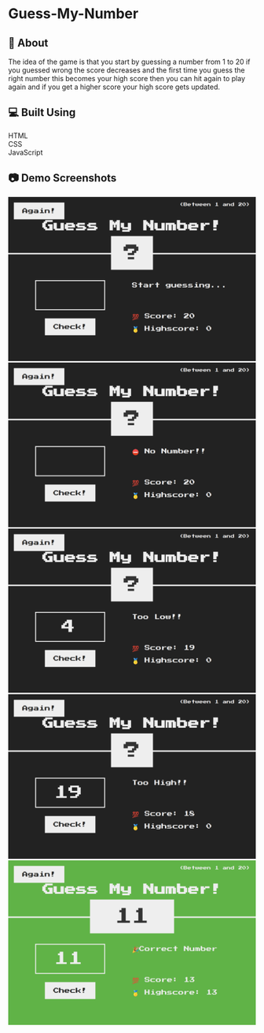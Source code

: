 # Guess-My-Number

## 📙 About
The idea of the game is that you start by guessing a number from 1 to 20 if you guessed wrong the score decreases and the first time you guess the right number this becomes your high score then you can hit again to play again and if you get a higher score your high score gets updated.

## 💻 Built Using
HTML <br />
CSS <br />
JavaScript

## 📷 Demo Screenshots
![](Screenshots/Screen1.png)
![](Screenshots/Screen2.png)
![](Screenshots/Screen3.png)
![](Screenshots/Screen4.png)
![](Screenshots/Screen5.png)
